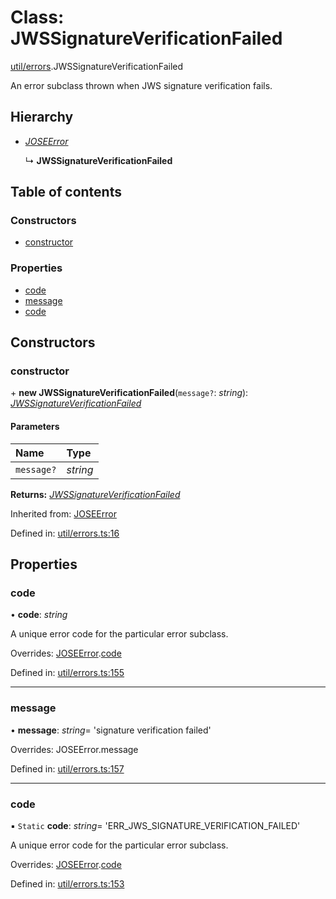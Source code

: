 # Class: JWSSignatureVerificationFailed

[util/errors](../modules/util_errors.md).JWSSignatureVerificationFailed

An error subclass thrown when JWS signature verification fails.

## Hierarchy

- [*JOSEError*](util_errors.joseerror.md)

  ↳ **JWSSignatureVerificationFailed**

## Table of contents

### Constructors

- [constructor](util_errors.jwssignatureverificationfailed.md#constructor)

### Properties

- [code](util_errors.jwssignatureverificationfailed.md#code)
- [message](util_errors.jwssignatureverificationfailed.md#message)
- [code](util_errors.jwssignatureverificationfailed.md#code)

## Constructors

### constructor

\+ **new JWSSignatureVerificationFailed**(`message?`: *string*): [*JWSSignatureVerificationFailed*](util_errors.jwssignatureverificationfailed.md)

#### Parameters

| Name | Type |
| :------ | :------ |
| `message?` | *string* |

**Returns:** [*JWSSignatureVerificationFailed*](util_errors.jwssignatureverificationfailed.md)

Inherited from: [JOSEError](util_errors.joseerror.md)

Defined in: [util/errors.ts:16](https://github.com/panva/jose/blob/v3.12.2/src/util/errors.ts#L16)

## Properties

### code

• **code**: *string*

A unique error code for the particular error subclass.

Overrides: [JOSEError](util_errors.joseerror.md).[code](util_errors.joseerror.md#code)

Defined in: [util/errors.ts:155](https://github.com/panva/jose/blob/v3.12.2/src/util/errors.ts#L155)

___

### message

• **message**: *string*= 'signature verification failed'

Overrides: JOSEError.message

Defined in: [util/errors.ts:157](https://github.com/panva/jose/blob/v3.12.2/src/util/errors.ts#L157)

___

### code

▪ `Static` **code**: *string*= 'ERR\_JWS\_SIGNATURE\_VERIFICATION\_FAILED'

A unique error code for the particular error subclass.

Overrides: [JOSEError](util_errors.joseerror.md).[code](util_errors.joseerror.md#code)

Defined in: [util/errors.ts:153](https://github.com/panva/jose/blob/v3.12.2/src/util/errors.ts#L153)
